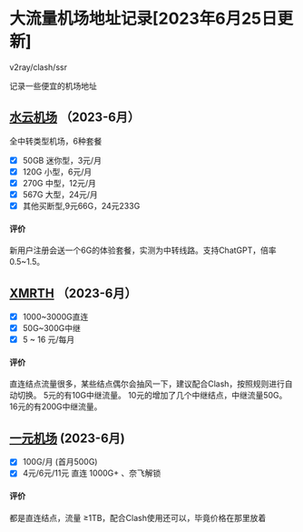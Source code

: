 # 大流量机场地址记录[2023年6月25日更新]
v2ray/clash/ssr

记录一些便宜的机场地址

## [水云机场](https://goshuiyun.top/#/register?code=fqMNBFNi) （2023-6月）
全中转类型机场，6种套餐
- [x] 50GB 迷你型，3元/月
- [x] 120G 小型，6元/月
- [x] 270G 中型，12元/月
- [x] 567G 大型，24元/月
- [x] 其他买断型,9元66G，24元233G
#### 评价
新用户注册会送一个6G的体验套餐，实测为中转线路。支持ChatGPT，倍率0.5~1.5。

## [XMRTH](https://xmrth.cc/auth/register?code=kkDm) （2023-6月）
- [x] 1000~3000G直连
- [x] 50G~300G中继
- [x] 5 ~ 16 元/每月 
#### 评价 
直连结点流量很多，某些结点偶尔会抽风一下，建议配合Clash，按照规则进行自动切换。
5元的有10G中继流量。
10元的增加了几个中继结点，中继流量50G。
16元的有200G中继流量。

## [一元机场](https://xn--4gq62f52gdss.com/#/register?code=zAC3XckV) (2023-6月)
- [x] 100G/月 (首月500G)
- [x] 4元/6元/11元 直连 1000G+ 、奈飞解锁

#### 评价
都是直连结点，流量 ≥1TB，配合Clash使用还可以，毕竟价格在那里放着
